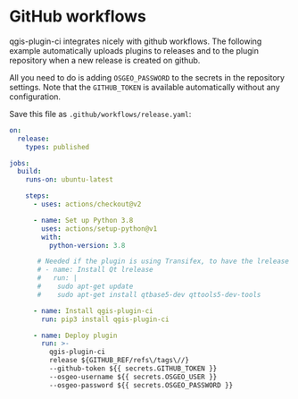 # GitHub workflows

qgis-plugin-ci integrates nicely with github workflows. The following example automatically uploads plugins to releases and to the plugin repository when a new release is created on github.

All you need to do is adding `OSGEO_PASSWORD` to the secrets in the repository settings. Note that the `GITHUB_TOKEN` is available automatically without any configuration.

Save this file as `.github/workflows/release.yaml`:

```yaml
on:
  release:
    types: published

jobs:
  build:
    runs-on: ubuntu-latest

    steps:
      - uses: actions/checkout@v2

      - name: Set up Python 3.8
        uses: actions/setup-python@v1
        with:
          python-version: 3.8

       # Needed if the plugin is using Transifex, to have the lrelease command
       # - name: Install Qt lrelease
       #   run: |
       #    sudo apt-get update
       #    sudo apt-get install qtbase5-dev qttools5-dev-tools

      - name: Install qgis-plugin-ci
        run: pip3 install qgis-plugin-ci

      - name: Deploy plugin
        run: >-
          qgis-plugin-ci
          release ${GITHUB_REF/refs\/tags\//}
          --github-token ${{ secrets.GITHUB_TOKEN }}
          --osgeo-username ${{ secrets.OSGEO_USER }}
          --osgeo-password ${{ secrets.OSGEO_PASSWORD }}
```
